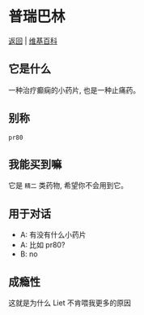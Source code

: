 # 普瑞巴林

[返回](../README.md) | [维基百科](https://zh.wikipedia.org/zh-hans/%E6%99%AE%E7%91%9E%E5%B7%B4%E6%9E%97)

## 它是什么

一种治疗癫痫的小药片, 也是一种止痛药。

## 别称

`pr80`

## 我能买到嘛

它是 `精二` 类药物, 希望你不会用到它。

## 用于对话

- A: 有没有什么小药片
- A: 比如 pr80?
- B: no

## 成瘾性

这就是为什么 Liet 不肯喂我更多的原因
